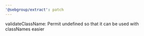 ```yaml
---
'@sebgroup/extract': patch
---
```


validateClassName: Permit undefined so that it can be used with classNames easier

